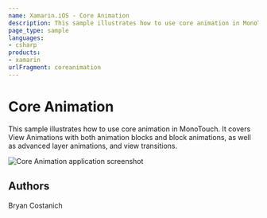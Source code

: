 ```yaml
---
name: Xamarin.iOS - Core Animation
description: This sample illustrates how to use core animation in MonoTouch. It covers View Animations with both animation blocks and block animations, as well...
page_type: sample
languages:
- csharp
products:
- xamarin
urlFragment: coreanimation
---
```

# Core Animation

This sample illustrates how to use core animation in MonoTouch. It covers View
Animations with both animation blocks and block animations, as well as advanced
layer animations, and view transitions.

![Core Animation application screenshot](Screenshots/01.png "Core Animation application screenshot")

## Authors

Bryan Costanich

